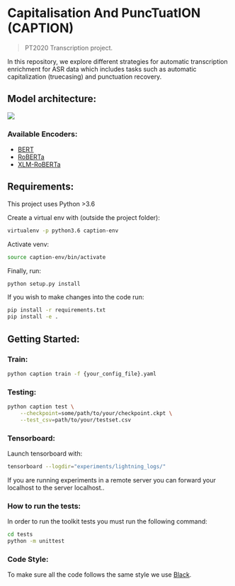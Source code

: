 # Capitalisation And PuncTuatION (CAPTION)
> PT2020 Transcription project.

In this repository, we explore different strategies for automatic transcription enrichment for ASR data which includes tasks such as automatic capitalization (truecasing) and punctuation recovery.

## Model architecture:

<img src="https://i.ibb.co/sm3P2Bq/Screenshot-2020-04-14-at-16-19-10.png">

### Available Encoders:
- [BERT](https://arxiv.org/abs/1810.04805)
- [RoBERTa](https://arxiv.org/abs/1907.11692)
- [XLM-RoBERTa](https://arxiv.org/pdf/1911.02116.pdf)

## Requirements:

This project uses Python >3.6

Create a virtual env with (outside the project folder):

```bash
virtualenv -p python3.6 caption-env
```

Activate venv:
```bash
source caption-env/bin/activate
```

Finally, run:
```bash
python setup.py install
```

If you wish to make changes into the code run:
```bash
pip install -r requirements.txt
pip install -e .
```

## Getting Started:

### Train:
```bash
python caption train -f {your_config_file}.yaml
```

### Testing:
```bash
python caption test \
    --checkpoint=some/path/to/your/checkpoint.ckpt \
    --test_csv=path/to/your/testset.csv
```

### Tensorboard:

Launch tensorboard with:
```bash
tensorboard --logdir="experiments/lightning_logs/"
```

If you are running experiments in a remote server you can forward your localhost to the server localhost..

### How to run the tests:
In order to run the toolkit tests you must run the following command:

```bash
cd tests
python -m unittest
```

### Code Style:
To make sure all the code follows the same style we use [Black](https://github.com/psf/black).
